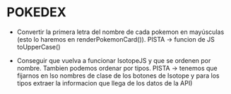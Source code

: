 # POKEDEX
 
- Convertir la primera letra del nombre de cada pokemon en mayúsculas (esto lo haremos en renderPokemonCard()). PISTA -> funcion de JS toUpperCase()

- Conseguir que vuelva a funcionar IsotopeJS y que se ordenen por nombre. Tambien podemos ordenar por tipos. PISTA -> tenemos que fijarnos en lso nombres de clase de los botones de Isotope y para los tipos extraer la informacion que llega de los datos de la API)


